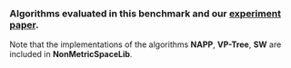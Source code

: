 ### Algorithms evaluated in this benchmark and our [experiment paper](http://www.cse.unsw.edu.au/~yingz/NNS.pdf). 

Note that the implementations of the algorithms **NAPP**, **VP-Tree**, **SW** are included in **NonMetricSpaceLib**.
